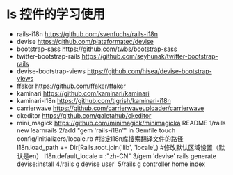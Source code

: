 ls 控件的学习使用
===================

 - rails-i18n https://github.com/svenfuchs/rails-i18n
 - devise https://github.com/plataformatec/devise
 - bootstrap-sass https://github.com/twbs/bootstrap-sass
 - twitter-bootstrap-rails https://github.com/seyhunak/twitter-bootstrap-rails
 - devise-bootstrap-views https://github.com/hisea/devise-bootstrap-views
 - ffaker https://github.com/ffaker/ffaker
 - kaminari https://github.com/kaminari/kaminari
 - kaminari-i18n https://github.com/tigrish/kaminari-i18n
 - carrierwave https://github.com/carrierwaveuploader/carrierwave
 - ckeditor https://github.com/galetahub/ckeditor
 - mini_magick https://github.com/minimagick/minimagicka README
1/rails new learnrails
2/add "gem 'rails-i18n'" in Gemfile
  touch config/initializers/locale.rb
 #指定I18n库搜索翻译文件的路径
  I18n.load_path += Dir[Rails.root.join('lib', 'locale',)
 #修改默认区域设置（默认是en）
  I18n.default_locale = :"zh-CN"
3/gem 'devise'
  rails generate devise:install
4/rails g devise user`
5/rails g controller home index

